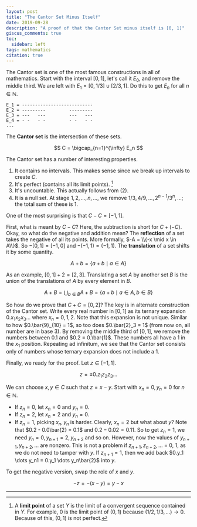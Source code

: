 ```yaml
---
layout: post
title: "The Cantor Set Minus Itself"
date: 2019-09-28
description: "A proof of that the Cantor Set minus itself is [0, 1]"
giscus_comments: true
toc:
  sidebar: left
tags: mathematics
citation: true
---
```


The Cantor set is one of the most famous constructions in all of mathematics. Start with the interval $[0, 1]$, let's call it $E_0$, and remove the middle third. We are left with $E_1 = [0, 1/3] \cup [2/3, 1]$. Do this to get $E_n$ for all $n \in \mathbb{N}$.

```
E_1 = ---------------------------
E_2 = ---------         ---------
E_3 = ---   ---         ---   ---
E_4 = - -   - -         - -   - -
...
```

The **Cantor set** is the intersection of these sets.

$$
C = \bigcap_{n=1}^{\infty} E_n
$$

The Cantor set has a number of interesting properties.

1. It contains no intervals. This makes sense since we break up intervals to create $C$.
2. It's perfect (contains all its limit points). [^1]
3. It's uncountable. This actually follows from (2).
4. It is a null set. At stage $1, 2, \dots, n, \dots$, we remove $1/3, 4/9, \dots, 2^{n-1}/3^n, \dots$; the total sum of these is $1$.

One of the most surprising is that $C - C = [-1, 1]$.

First, what is meant by $C - C$? Here, the subtraction is short for $C + (-C)$. Okay, so what do the negative and addition mean? The **reflection** of a set takes the negative of all its points. More formally, $-A = \\{-x \mid x \in A\\}$. So $-[0, 1] = [-1, 0]$ and $-(-1, 1) = (-1, 1)$. The **translation** of a set shifts it by some quantity.

$$
A + b = \{a + b \mid a \in A\}
$$

As an example, $[0, 1] + 2 = [2, 3]$. Translating a set $A$ by another set $B$ is the union of the translations of $A$ by every element in $B$.

$$
A + B = \bigcup_{b \in B} A + B = \{a + b \mid a \in A, b \in B\}
$$

So how do we prove that $C + C = [0, 2]$? The key is in alternate construction of the Cantor set. Write every real number in $[0, 1]$ as its ternary expansion $0.x_1x_2x_3\dots$ where $x_n = 0, 1, 2$. Note that this expansion is not unique. Similar to how $0.\bar{9}_{10} = 1$, so too does $0.\bar{2}_3 = 1$ (from now on, all number are in base 3). By removing the middle third of $[0, 1]$, we remove the numbers between $0.1$ and $0.2 = 0.\bar{1}$. These numbers all have a $1$ in the $x_1$ position. Repeating ad infinitum, we see that the Cantor set consists only of numbers whose ternary expansion does not include a $1$.

Finally, we ready for the proof. Let $z \in [-1, 1]$.

$$
z = \pm 0.z_1z_2z_3\dots
$$

We can choose $x, y \in C$ such that $z = x - y$. Start with $x_n = 0, y_n = 0$ for $n \in \mathbb{N}$.

- If $z_n = 0$, let $x_n = 0$ and $y_n = 0$.
- If $z_n = 2$, let $x_n = 2$ and $y_n = 0$.
- If $z_n = 1$, picking $x_n, y_n$ is harder. Clearly, $x_n = 2$ but what about $y$? Note that $0.2 - 0.0\bar{2} = 0.1$ and $0.2 - 0.02 = 0.11$. So to get $z_n = 1$, we need $y_n = 0, y_{n+1} = 2, y_{n+2}$ and so on. However, now the values of $y_{n+1}, y_{n+2}, \dots$ are nonzero. This is not a problem if $z_{n+1}, z_{n+2}, \dots$ = 0, 1, as we do not need to tamper with $y$. If $z_{n+1} = 1$, then we add back $0.y_1 \dots y_n1 = 0.y_1 \dots y_n\bar{2}$ into $y$.

To get the negative version, swap the role of $x$ and $y$.

$$
-z = -(x - y) = y - x
$$

---

[^1]: A **limit point** of a set $Y$ is the limit of a convergent sequence contained in $Y$. For example, 0 is the limit point of $(0, 1)$ because $(1/2, 1/3, \dots) \to 0$. Because of this, $(0, 1)$ is not perfect.
